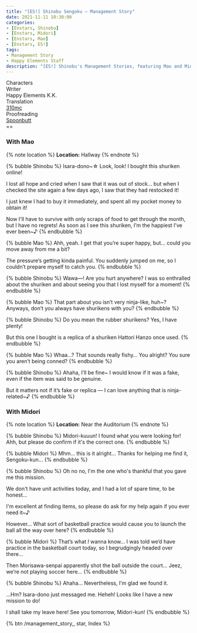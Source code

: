 ```yaml
---
title: "[ES!] Shinobu Sengoku – Management Story"
date: 2021-11-11 10:30:00
categories:
- [Enstars, Shinobu]
- [Enstars, Midori]
- [Enstars, Mao]
- [Enstars, ES!]
tags:
- Management Story
- Happy Elements Staff
description: "[ES!] Shinobu's Management Stories, featuring Mao and Midori."
---
```

<div class="three-wrapper" style="--storyColor:#965e7d;--storyColor-rgb:150,94,125;--storyColor-h:326.8;--storyColor-s: 23%;--storyColor-l:47.8%;">
    <div class="info-area">
        <div class="info">
            <div class="info-item characters">
                <div class="label">
                    Characters
                </div>
                <div class="value">
								<a href="/categories/Enstars/Shinobu" character="Shinobu"></a>
                <a href="/categories/Enstars/Mao" character="Mao"></a>
                <a href="/categories/Enstars/Midori" character="Midori"></a>
                </div>
            </div>
            <div class="info-item one">
                <div class="label">
                    Writer
                </div>
                <div class="value">
                    Happy Elements K.K.
                </div>
            </div>
            <div class="info-item two">
                <div class="label">
                    Translation
                </div>
                <div class="value">
                    <a href="/about">310mc</a>
                </div>
            </div>
            <div class="info-item three">
                <div class="label">
                   Proofreading
                </div>
                <div class="value">
                    <a href="https://twitter.com/spoonbutt">Spoonbutt</a>
                </div>
            </div>
        </div>
    </div>
</div>

<!-- more -->
<link rel="stylesheet" href="">
==

### With Mao

{% note location %}
**Location:** Hallway
{% endnote %}

{% bubble Shinobu %}
Isara-dono~☆ Look, look! I bought this shuriken online!

I lost all hope and cried when I saw that it was out of stock… but when I checked the site again a few days ago, I saw that they had restocked it!

I just knew I had to buy it immediately, and spent all my pocket money to obtain it!

Now I'll have to survive with only scraps of food to get through the month, but I have no regrets! As soon as I see this shuriken, I’m the happiest I’ve ever been~♪
{% endbubble %}

{% bubble Mao %}
Ahh, yeah. I get that you’re super happy, but… could you move away from me a bit?

The pressure’s getting kinda painful. You suddenly jumped on me, so I couldn’t prepare myself to catch you.
{% endbubble %}

{% bubble Shinobu %}
Wawa—! Are you hurt anywhere? I was so enthralled about the shuriken and about seeing you that I lost myself for a moment!
{% endbubble %}

{% bubble Mao %}
That part about you isn’t very ninja-like, huh~? Anyways, don’t you always have shurikens with you?
{% endbubble %}

{% bubble Shinobu %}
Do you mean the rubber shurikens? Yes, I have plenty!

But this one I bought is a replica of a shuriken Hattori Hanzo once used.
{% endbubble %}

{% bubble Mao %}
Whaa…? That sounds really fishy… You alright? You sure you aren’t being conned?
{% endbubble %}

{% bubble Shinobu %}
Ahaha, I’ll be fine~ I would know if it was a fake, even if the item was said to be genuine.

But it matters not if it’s fake or replica — I can love anything that is ninja-related~♪
{% endbubble %}

### With Midori

{% note location %}
**Location:** Near the Auditorium
{% endnote %}

{% bubble Shinobu %}
Midori-kuuun! I found what you were looking for! Ahh, but please do confirm if it's the correct one.
{% endbubble %}

{% bubble Midori %}
Mhm… this is it alright… Thanks for helping me find it, Sengoku-kun…
{% endbubble %}

{% bubble Shinobu %}
Oh no no, I'm the one who's thankful that you gave me this mission.

We don't have unit activities today, and I had a lot of spare time, to be honest…

I'm excellent at finding items, so please do ask for my help again if you ever need it~♪

However… What sort of basketball practice would cause you to launch the ball all the way over here?
{% endbubble %}

{% bubble Midori %}
That’s what *I* wanna know… I was told we’d have practice in the basketball court today, so I begrudgingly headed over there…

Then Morisawa-senpai apparently shot the ball outside the court… Jeez, we’re not playing soccer here…
{% endbubble %}

{% bubble Shinobu %}
Ahaha… Nevertheless, I'm glad we found it.

…Hm? Isara-dono just messaged me. Heheh! Looks like I have a new mission to do!

I shall take my leave here! See you tomorrow, Midori-kun!
{% endbubble %}

<div toc>{% btn /management_story,, star, Index %}</div>
